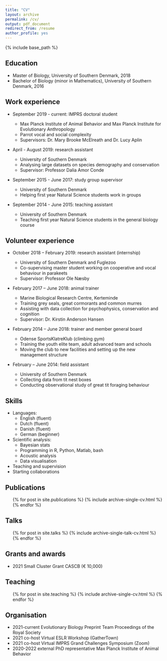 ```yaml
---
title: "CV"
layout: archive
permalink: /cv/
output: pdf_document
redirect_from: /resume
author_profile: yes
---
```


{% include base_path %}

## Education

* Master of Biology, University of Southern Denmark, 2018
* Bachelor of Biology (minor in Mathematics), University of Southern Denmark, 2016

## Work experience

* September 2019 - current: IMPRS doctoral student
  * Max Planck Institute of Animal Behavior and Max Planck Institute for Evolutionary Anthropology
  * Parrot vocal and social complexity
  * Supervisors: Dr. Mary Brooke McElreath and Dr. Lucy Aplin

* April - August 2019: research assistant
  * University of Southern Denmark
  * Analysing large datasets on species demography and conservation
  * Supervisor: Professor Dalia Amor Conde

* September 2015 - June 2017: study group supervisor
  * University of Southern Denmark
  * Helping first year Natural Science students work in groups

 * September 2014 - June 2015: teaching assistant
   * University of Southern Denmark
   * Teaching first year Natural Science students in the general biology course

## Volunteer experience

* October 2018 – February 2019: research assistant (internship)
  * University of Southern Denmark and Fuglezoo
  * Co-supervising master student working on cooperative and vocal behaviour in parakeets
  * Supervisor: Professor Ole Næsby

* February 2017 – June 2018: animal trainer
  * Marine Biological Research Centre, Kerteminde
  * Training grey seals, great cormorants and common murres
  * Assisting with data collection for psychophysics, conservation and cognition
  * Supervisor: Dr. Kirstin Anderson Hansen

* February 2014 – June 2018: trainer and member general board
  * Odense SportsKlatreKlub (climbing gym)
  * Training the youth elite team, adult advanced team and schools
  * Moving the club to new facilities and setting up the new management structure

* February – June 2014: field assistant
  * University of Southern Denmark
  * Collecting data from tit nest boxes
  * Conducting observational study of great tit foraging behaviour

## Skills

* Languages:
  * English (fluent)
  * Dutch (fluent)
  * Danish (fluent)
  * German (beginner)
* Scientific analysis:
  * Bayesian stats
  * Programming in R, Python, Matlab, bash
  * Acoustic analysis
  * Data visualisation
* Teaching and supervision
* Starting collaborations

## Publications

  <ul>{% for post in site.publications %}
    {% include archive-single-cv.html %}
  {% endfor %}</ul>

## Talks

  <ul>{% for post in site.talks %}
    {% include archive-single-talk-cv.html %}
  {% endfor %}</ul>
  
## Grants and awards
* 2021 Small Cluster Grant CASCB (€ 10,000)

## Teaching

  <ul>{% for post in site.teaching %}
    {% include archive-single-cv.html %}
  {% endfor %}</ul>
  
## Organisation

* 2021-current   Evolutionary Biology Preprint Team Proceedings of the Royal Society
* 2021           co-host Virtual ESLR Workshop (GatherTown)
* 2021           co-host Virtual IMPRS Grand Challenges Symposium (Zoom)
* 2020-2022      external PhD representative Max Planck Institute of Animal Behavior